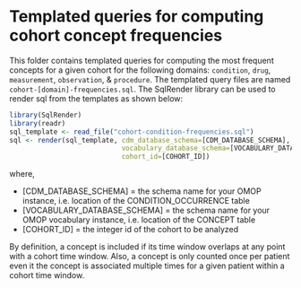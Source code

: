 # Templated queries for computing cohort concept frequencies

This folder contains templated queries for computing the most frequent concepts for a given cohort for the following domains: `condition`, `drug`, `measurement`, `observation`, & `procedure`. The templated query files are named `cohort-[domain]-frequencies.sql`. The SqlRender library can be used to render sql from the templates as shown below:

```r
library(SqlRender)
library(readr)
sql_template <- read_file("cohort-condition-frequencies.sql")
sql <- render(sql_template, cdm_database_schema=[CDM_DATABASE_SCHEMA],
                            vocabulary_database_schema=[VOCABULARY_DATABASE_SCHEMA],
                            cohort_id=[COHORT_ID])
```
where,
* [CDM_DATABASE_SCHEMA] = the schema name for your OMOP instance, i.e. location of the CONDITION_OCCURRENCE table
* [VOCABULARY_DATABASE_SCHEMA] = the schema name for your OMOP vocabulary instance, i.e. location of the CONCEPT table
* [COHORT_ID] = the integer id of the cohort to be analyzed

By definition, a concept is included if its time window overlaps at any point with a cohort time window. Also, a concept is only counted once per patient even it the concept is associated multiple times for a given patient within a cohort time window.

